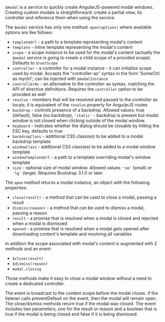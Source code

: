 `$modal` is a service to quickly create AngularJS-powered modal windows.
Creating custom modals is straightforward: create a partial view, its controller and reference them when using the service.

The `$modal` service has only one method: `open(options)` where available options are like follows:

* `templateUrl` - a path to a template representing modal's content
* `template` - inline template representing the modal's content
* `scope` - a scope instance to be used for the modal's content (actually the `$modal` service is going to create a child scope of a provided scope). Defaults to `$rootScope`
* `controller` - a controller for a modal instance - it can initialize scope used by modal. Accepts the "controller-as" syntax in the form 'SomeCtrl as myctrl'; can be injected with `$modalInstance`
* `controllerAs` - an alternative to the controller-as syntax, matching the API of directive definitions. Requires the `controller` option to be provided as well
* `resolve` - members that will be resolved and passed to the controller as locals; it is equivalent of the `resolve` property for AngularJS routes
* `backdrop` - controls presence of a backdrop. Allowed values: true (default), false (no backdrop), `'static'` - backdrop is present but modal window is not closed when clicking outside of the modal window.
* `keyboard` - indicates whether the dialog should be closable by hitting the ESC key, defaults to true
* `backdropClass` - additional CSS class(es) to be added to a modal backdrop template
* `windowClass` - additional CSS class(es) to be added to a modal window template
* `windowTemplateUrl` - a path to a template overriding modal's window template
* `size` - optional size of modal window. Allowed values: `'sm'` (small) or  `'lg'` (large). Requires Bootstrap 3.1.0 or later

The `open` method returns a modal instance, an object with the following properties:

* `close(result)` - a method that can be used to close a modal, passing a result
* `dismiss(reason)` - a method that can be used to dismiss a modal, passing a reason
* `result` - a promise that is resolved when a modal is closed and rejected when a modal is dismissed
* `opened` - a promise that is resolved when a modal gets opened after downloading content's template and resolving all variables

In addition the scope associated with modal's content is augmented with 2 methods and an event:

* `$close(result)`
* `$dismiss(reason)`
* `modal.closing`

Those methods make it easy to close a modal window without a need to create a dedicated controller.

The event is broadcast to the content scope before the modal closes.  If the listener calls preventDefault on the event,
then the modal will remain open.  The close/dismiss methods return true if the modal was closed.  The event includes two
parameters, one for the result or reason and a boolean that is true if the modal is being closed and false if it is being
dismissed.
